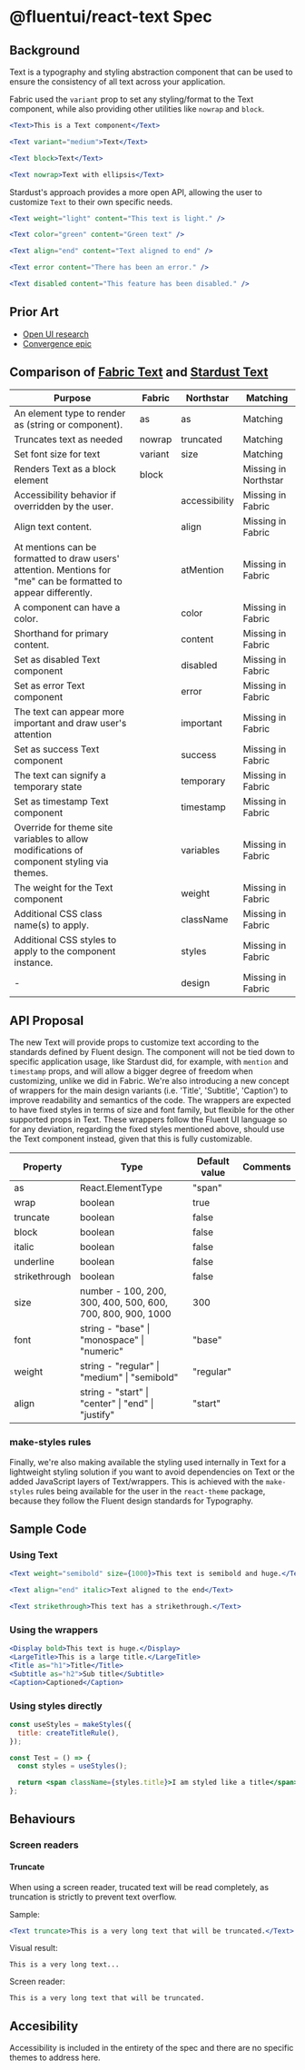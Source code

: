 # @fluentui/react-text Spec

## Background

Text is a typography and styling abstraction component that can be used to ensure the consistency of all text across your application.

Fabric used the `variant` prop to set any styling/format to the Text component, while also providing other utilities like `nowrap` and `block`.

```jsx
<Text>This is a Text component</Text>

<Text variant="medium">Text</Text>

<Text block>Text</Text>

<Text nowrap>Text with ellipsis</Text>
```

Stardust's approach provides a more open API, allowing the user to customize `Text` to their own specific needs.

```jsx
<Text weight="light" content="This text is light." />

<Text color="green" content="Green text" />

<Text align="end" content="Text aligned to end" />

<Text error content="There has been an error." />

<Text disabled content="This feature has been disabled." />
```

## Prior Art

- [Open UI research](https://github.com/openui/open-ui/pull/351)
- [Convergence epic](https://github.com/microsoft/fluentui/issues/16847)

## Comparison of [Fabric Text](https://developer.microsoft.com/en-us/fluentui#/controls/web/text) and [Stardust Text](https://fluentsite.z22.web.core.windows.net/0.56.0/components/text/definition)

| Purpose                                                                                                          | Fabric  | Northstar     | Matching             |
| ---------------------------------------------------------------------------------------------------------------- | ------- | ------------- | -------------------- |
| An element type to render as (string or component).                                                              | as      | as            | Matching             |
| Truncates text as needed                                                                                         | nowrap  | truncated     | Matching             |
| Set font size for text                                                                                           | variant | size          | Matching             |
| Renders Text as a block element                                                                                  | block   |               | Missing in Northstar |
| Accessibility behavior if overridden by the user.                                                                |         | accessibility | Missing in Fabric    |
| Align text content.                                                                                              |         | align         | Missing in Fabric    |
| At mentions can be formatted to draw users' attention. Mentions for "me" can be formatted to appear differently. |         | atMention     | Missing in Fabric    |
| A component can have a color.                                                                                    |         | color         | Missing in Fabric    |
| Shorthand for primary content.                                                                                   |         | content       | Missing in Fabric    |
| Set as disabled Text component                                                                                   |         | disabled      | Missing in Fabric    |
| Set as error Text component                                                                                      |         | error         | Missing in Fabric    |
| The text can appear more important and draw user's attention                                                     |         | important     | Missing in Fabric    |
| Set as success Text component                                                                                    |         | success       | Missing in Fabric    |
| The text can signify a temporary state                                                                           |         | temporary     | Missing in Fabric    |
| Set as timestamp Text component                                                                                  |         | timestamp     | Missing in Fabric    |
| Override for theme site variables to allow modifications of component styling via themes.                        |         | variables     | Missing in Fabric    |
| The weight for the Text component                                                                                |         | weight        | Missing in Fabric    |
| Additional CSS class name(s) to apply.                                                                           |         | className     | Missing in Fabric    |
| Additional CSS styles to apply to the component instance.                                                        |         | styles        | Missing in Fabric    |
| -                                                                                                                |         | design        | Missing in Fabric    |

## API Proposal

The new Text will provide props to customize text according to the standards defined by Fluent design. The component will not be tied down to specific application usage, like Stardust did, for example, with `mention` and `timestamp` props, and will allow a bigger degree of freedom when customizing, unlike we did in Fabric.
We're also introducing a new concept of wrappers for the main design variants (i.e. 'Title', 'Subtitle', 'Caption') to improve readability and semantics of the code. The wrappers are expected to have fixed styles in terms of size and font family, but flexible for the other supported props in Text.
These wrappers follow the Fluent UI language so for any deviation, regarding the fixed styles mentioned above, should use the Text component instead, given that this is fully customizable.

| Property      | Type                                                       | Default value | Comments |
| ------------- | ---------------------------------------------------------- | ------------- | -------- |
| as            | React.ElementType                                          | "span"        |
| wrap          | boolean                                                    | true          |          |
| truncate      | boolean                                                    | false         |          |
| block         | boolean                                                    | false         |          |
| italic        | boolean                                                    | false         |          |
| underline     | boolean                                                    | false         |          |
| strikethrough | boolean                                                    | false         |          |
| size          | number - 100, 200, 300, 400, 500, 600, 700, 800, 900, 1000 | 300           |          |
| font          | string - "base" \| "monospace" \| "numeric"                | "base"        |          |
| weight        | string - "regular" \| "medium" \| "semibold"               | "regular"     |          |
| align         | string - "start" \| "center" \| "end" \| "justify"         | "start"       |          |

### make-styles rules

Finally, we're also making available the styling used internally in Text for a lightweight styling solution if you want to avoid dependencies on Text or the added JavaScript layers of Text/wrappers.
This is achieved with the `make-styles` rules being available for the user in the `react-theme` package, because they follow the Fluent design standards for Typography.

## Sample Code

### Using Text

```jsx
<Text weight="semibold" size={1000}>This text is semibold and huge.</Text>

<Text align="end" italic>Text aligned to the end</Text>

<Text strikethrough>This text has a strikethrough.</Text>
```

### Using the wrappers

```jsx
<Display bold>This text is huge.</Display>
<LargeTitle>This is a large title.</LargeTitle>
<Title as="h1">Title</Title>
<Subtitle as="h2">Sub title</Subtitle>
<Caption>Captioned</Caption>
```

### Using styles directly

```jsx
const useStyles = makeStyles({
  title: createTitleRule(),
});

const Test = () => {
  const styles = useStyles();

  return <span className={styles.title}>I am styled like a title</span>;
};
```

## Behaviours

### Screen readers

#### Truncate

When using a screen reader, trucated text will be read completely, as truncation is strictly to prevent text overflow.

Sample:

```jsx
<Text truncate>This is a very long text that will be truncated.</Text>
```

Visual result:

```
This is a very long text...
```

Screen reader:

```
This is a very long text that will be truncated.
```

## Accesibility

Accessibility is included in the entirety of the spec and there are no specific themes to address here.
